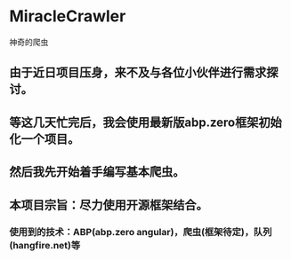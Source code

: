 # MiracleCrawler
神奇的爬虫

## 由于近日项目压身，来不及与各位小伙伴进行需求探讨。
## 等这几天忙完后，我会使用最新版abp.zero框架初始化一个项目。
## 然后我先开始着手编写基本爬虫。
## 本项目宗旨：尽力使用开源框架结合。

### 使用到的技术：ABP(abp.zero angular)，爬虫(框架待定)，队列(hangfire.net)等
